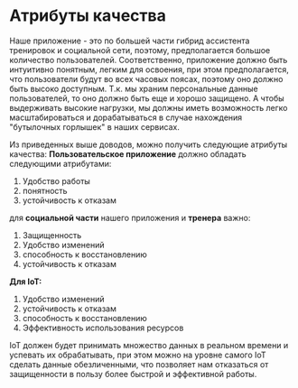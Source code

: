 # Атрибуты качества

Наше приложение - это по большей части гибрид ассистента тренировок и социальной сети, поэтому, предполагается большое
количество пользователей. Соответственно, приложение должно быть интуитивно понятным, легким для освоения, при этом
предполагается, что пользователи будут во всех часовых поясах, поэтому оно должно быть высоко доступным. Т.к. мы храним
персональные данные пользователей, то оно должно быть еще и хорошо защищено. А чтобы выдерживать высокие нагрузки, мы
должны иметь возможность легко масштабироваться и дорабатываться в случае нахождения "бутылочных горлышек" в наших
сервисах.

Из приведенных выше доводов, можно получить следующие атрибуты качества:
**Пользовательское приложение** должно обладать следующими атрибутами:

1. Удобство работы
2. понятность
3. устойчивость к отказам

для **социальной части** нашего приложения и **тренера** важно:

1. Защищенность
2. Удобство изменений
3. способность к восстановлению
4. устойчивость к отказам

**Для IoT:**

1. Удобство изменений
2. устойчивость к отказам
3. способность к восстановлению
4. Эффективность использования ресурсов

IoT должен будет принимать множество данных в реальном времени и успевать их обрабатывать, при этом можно на уровне
самого IoT сделать данные обезличенными, что позволяет нам отказаться от защищенности в пользу более быстрой и
эффективной работы.



